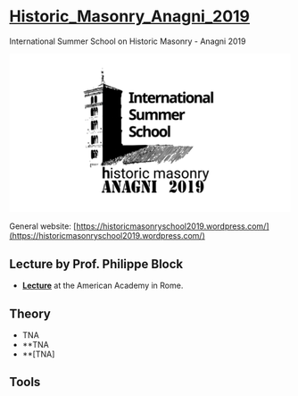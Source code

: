 # [Historic_Masonry_Anagni_2019](http://www.block.arch.ethz.ch/brg/teaching/historic-masonry-summer-school-anagni-2019)
International Summer School on Historic Masonry - Anagni 2019

![img](Tools/masonry_structures_school_2019_anagni-logo-e1547807560485_1550829849_1920x1080.png)

General website: [https://historicmasonryschool2019.wordpress.com/](https://historicmasonryschool2019.wordpress.com/)

## Lecture by Prof. Philippe Block

* **[Lecture](https://www.dropbox.com/s/6sq1ypvg06iaabq/20190110_Tongji_PBlock.pdf?dl=0)** at the American Academy in Rome.

## Theory
* TNA
* **TNA
* **[TNA]


## Tools
